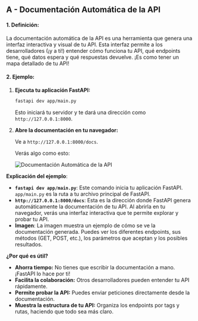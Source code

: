 ## A - Documentación Automática de la API

#### 1. **Definición:**

La documentación automática de la API es una herramienta que genera una interfaz interactiva y visual de tu API. Esta interfaz permite a los desarrolladores (¡y a ti!) entender cómo funciona tu API, qué endpoints tiene, qué datos espera y qué respuestas devuelve. ¡Es como tener un mapa detallado de tu API!

#### 2. **Ejemplo:**

1.  **Ejecuta tu aplicación FastAPI:**

    ```bash
    fastapi dev app/main.py
    ```

    Esto iniciará tu servidor y te dará una dirección como `http://127.0.0.1:8000`.

2.  **Abre la documentación en tu navegador:**

    Ve a `http://127.0.0.1:8000/docs`.

    Verás algo como esto:

    ![Documentación Automática de la API](https://fastapi.tiangolo.com/img/tutorial/bigger-applications/image01.png)

**Explicación del ejemplo**:

- **`fastapi dev app/main.py`**: Este comando inicia tu aplicación FastAPI. `app/main.py` es la ruta a tu archivo principal de FastAPI.
- **`http://127.0.0.1:8000/docs`**: Esta es la dirección donde FastAPI genera automáticamente la documentación de tu API. Al abrirla en tu navegador, verás una interfaz interactiva que te permite explorar y probar tu API.
- **Imagen**: La imagen muestra un ejemplo de cómo se ve la documentación generada. Puedes ver los diferentes endpoints, sus métodos (GET, POST, etc.), los parámetros que aceptan y los posibles resultados.

**¿Por qué es útil?**

- **Ahorra tiempo:** No tienes que escribir la documentación a mano. ¡FastAPI lo hace por ti!
- **Facilita la colaboración:** Otros desarrolladores pueden entender tu API rápidamente.
- **Permite probar la API:** Puedes enviar peticiones directamente desde la documentación.
- **Muestra la estructura de tu API:** Organiza los endpoints por tags y rutas, haciendo que todo sea más claro.

